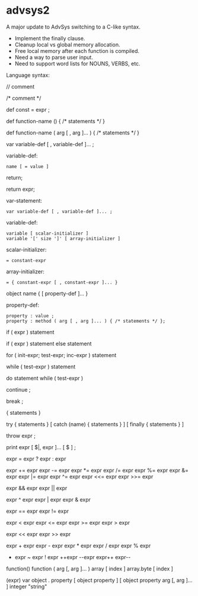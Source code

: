 # advsys2
A major update to AdvSys switching to a C-like syntax.

- Implement the finally clause.
- Cleanup local vs global memory allocation.
- Free local memory after each function is compiled.
- Need a way to parse user input.
- Need to support word lists for NOUNS, VERBS, etc.

Language syntax:

// comment

/* comment */

def const = expr ;

def function-name ()
{
  /* statements */
}

def function-name ( arg [ , arg ]... )
{
  /* statements */
}

var
    variable-def [ , variable-def ]... ;
    
variable-def:

    name [ = value ]

return;

return expr;

var-statement:

    var variable-def [ , variable-def ]... ;
    
variable-def:

    variable [ scalar-initializer ]
    variable '[' size ']' [ array-initializer ]
    
scalar-initializer:

    = constant-expr
    
array-initializer:

    = { constant-expr [ , constant-expr ]... }

object name {
    [ property-def ]...
}

property-def:

    property : value ;
    property : method ( arg [ , arg ]... ) { /* statements */ };
    
if ( expr ) statement

if ( expr ) statement else statement

for ( init-expr; test-expr; inc-expr ) statement

while ( test-expr ) statement

do statement while ( test-expr )

continue ;

break ;

{ statements }

try { statements } [ catch (name) { statements } ] [ finally { statements } ]

throw expr ;

print expr [ $|, expr ]... [ $ ] ;

expr = expr ? expr : expr

expr += expr
expr -= expr
expr *= expr
expr /= expr
expr %= expr
expr &= expr
expr |= expr
expr ^= expr
expr <<= expr
expr >>= expr

expr && expr
expr || expr

expr ^ expr
expr | expr
expr & expr

expr == expr
expr !=  expr

expr < expr
expr <= expr
expr >= expr
expr > expr

expr << expr
expr >> expr

expr + expr
expr - expr
expr * expr
expr / expr
expr % expr

- expr
~ expr
! expr
++expr
--expr
expr++
expr--

function()
function ( arg [, arg ]... )
array [ index ]
array.byte [ index ]

(expr)
var
object . property
[ object property ]
[ object property arg [, arg ]... ]
integer
"string"
